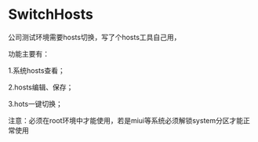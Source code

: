 # SwitchHosts


公司测试环境需要hosts切换，写了个hosts工具自己用，

功能主要有：

1.系统hosts查看；

2.hosts编辑、保存；

3.hots一键切换；




注意：必须在root环境中才能使用，若是miui等系统必须解锁system分区才能正常使用
